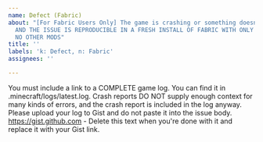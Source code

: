 ```yaml
---
name: Defect (Fabric)
about: "[For Fabric Users Only] The game is crashing or something doesn't work right,
  AND THE ISSUE IS REPRODUCIBLE IN A FRESH INSTALL OF FABRIC WITH ONLY FABRICATION,
  NO OTHER MODS"
title: ''
labels: 'k: Defect, n: Fabric'
assignees: ''

---
```


You must include a link to a COMPLETE game log. You can find it in .minecraft/logs/latest.log. Crash reports DO NOT supply enough context for many kinds of errors, and the crash report is included in the log anyway. Please upload your log to Gist and do not paste it into the issue body. https://gist.github.com - Delete this text when you're done with it and replace it with your Gist link.
